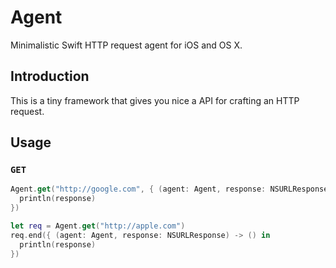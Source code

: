 # Agent

Minimalistic Swift HTTP request agent for iOS and OS X.

## Introduction

This is a tiny framework that gives you nice a API for crafting an HTTP request.

## Usage

### ```GET```

```swift
Agent.get("http://google.com", { (agent: Agent, response: NSURLResponse) -> () in
  println(response)
})
```

```swift
let req = Agent.get("http://apple.com")
req.end({ (agent: Agent, response: NSURLResponse) -> () in
  println(response)
})
```

